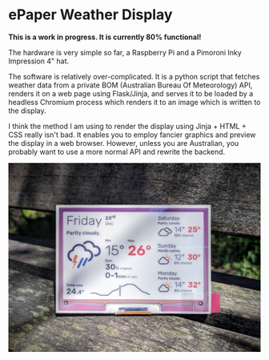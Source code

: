 # ePaper Weather Display
**This is a work in progress. It is currently 80% functional!**

The hardware is very simple so far, a Raspberry Pi and a Pimoroni Inky Impression 4" hat. 

The software is relatively over-complicated. It is a python script that fetches weather data from a private BOM (Australian Bureau Of Meteorology) API, renders it on a web page using Flask/Jinja, and serves it to be loaded by a headless Chromium process which renders it to an image which is written to the display.

I think the method I am using to render the display using Jinja + HTML + CSS really isn't bad. It enables you to employ fancier graphics and preview the display in a web browser. However, unless you are Australian, you probably want to use a more normal API and rewrite the backend.

![ePaper demo photo](ePaper-demo-photo.jpg)